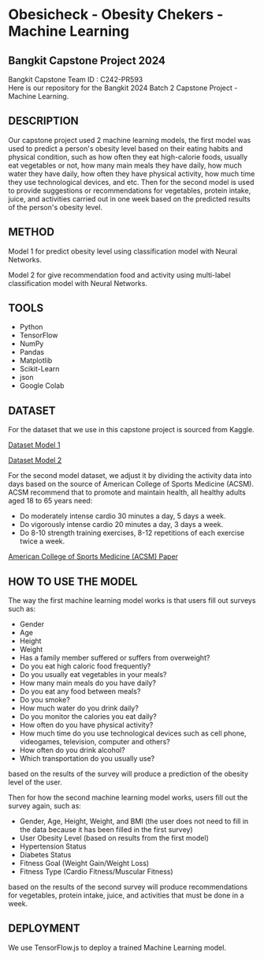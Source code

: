 # Obesicheck - Obesity Chekers - Machine Learning
## Bangkit Capstone Project 2024

Bangkit Capstone Team ID : C242-PR593 <br>
Here is our repository for the Bangkit 2024 Batch 2 Capstone Project - Machine Learning.

## DESCRIPTION
Our capstone project used 2 machine learning models, the first model was used to predict a person's obesity level based on their eating habits and physical condition, such as how often they eat high-calorie foods, usually eat vegetables or not, how many main meals they have daily, how much water they have daily, how often they have physical activity, how much time they use technological devices, and etc. Then for the second model is used to provide suggestions or recommendations for vegetables, protein intake, juice, and activities carried out in one week based on the predicted results of the person's obesity level.

## METHOD
Model 1 for predict obesity level using classification model with Neural Networks.

Model 2 for give recommendation food and activity using multi-label classification model with Neural Networks.

## TOOLS
- Python
- TensorFlow
- NumPy
- Pandas
- Matplotlib
- Scikit-Learn
- json
- Google Colab

## DATASET
For the dataset that we use in this capstone project is sourced from Kaggle.

[Dataset Model 1](https://www.kaggle.com/datasets/fatemehmehrparvar/obesity-levels)

[Dataset Model 2](https://www.kaggle.com/datasets/manohar025/gym-and-diet-recommendation)

For the second model dataset, we adjust it by dividing the activity data into days based on the source of American College of Sports Medicine (ACSM). ACSM recommend that to promote and maintain health, all healthy adults aged 18 to 65 years need:
- Do moderately intense cardio 30 minutes a day, 5 days a week.
- Do vigorously intense cardio 20 minutes a day, 3 days a week.
- Do 8-10 strength training exercises, 8-12 repetitions of each exercise twice a week.

[American College of Sports Medicine (ACSM) Paper](https://worksafe.public-health.uiowa.edu/pubs/bulletin/Physical-Activity-Healthy-Adults-%20ACSM%20-AHA.pdf)

## HOW TO USE THE MODEL
The way the first machine learning model works is that users fill out surveys such as:
- Gender
- Age
- Height
- Weight
- Has a family member suffered or suffers from overweight?
- Do you eat high caloric food frequently?
- Do you usually eat vegetables in your meals?
- How many main meals do you have daily?
- Do you eat any food between meals?
- Do you smoke?
- How much water do you drink daily?
- Do you monitor the calories you eat daily?
- How often do you have physical activity?
- How much time do you use technological devices such as cell phone, videogames, television, computer and others?
- How often do you drink alcohol?
- Which transportation do you usually use?

based on the results of the survey will produce a prediction of the obesity level of the user.

Then for how the second machine learning model works, users fill out the survey again, such as:
- Gender, Age, Height, Weight, and BMI (the user does not need to fill in the data because it has been filled in the first survey)
- User Obesity Level (based on results from the first model)
- Hypertension Status
- Diabetes Status
- Fitness Goal (Weight Gain/Weight Loss)
- Fitness Type (Cardio Fitness/Muscular Fitness)

based on the results of the second survey will produce recommendations for vegetables, protein intake, juice, and activities that must be done in a week.

## DEPLOYMENT 
We use TensorFlow.js to deploy a trained Machine Learning model.
